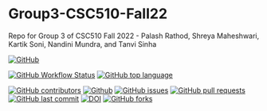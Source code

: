 # Group3-CSC510-Fall22
Repo for Group 3 of CSC510 Fall 2022 - Palash Rathod, Shreya Maheshwari, Kartik Soni, Nandini Mundra, and Tanvi Sinha

[![GitHub](https://img.shields.io/github/license/kartikson1/Group3-CSC510-Fall22)](https://github.com/kartikson1/Group3-CSC510-Fall22/blob/main/LICENSE)
<!-- ![GitHub Workflow Status](https://img.shields.io/github/workflow/status/kartikson1/Group3-CSC510-Fall22/Python%20application) -->
[![GitHub Workflow Status](https://img.shields.io/github/workflow/status/kartikson1/Group3-CSC510-Fall22/Python%20application)](https://github.com/kartikson1/Group3-CSC510-Fall22/actions)
[![GitHub top language](https://img.shields.io/github/languages/top/kartikson1/Group3-CSC510-Fall22)](https://docs.python.org/3/)
<!-- ![Codecov](https://img.shields.io/codecov/c/github/kartikson1/Group3-CSC510-Fall22?flag=codecov&token=cd650c80-d8e0-491b-a414-55a9be644064) -->
[![GitHub contributors](https://img.shields.io/github/contributors/kartikson1/Group3-CSC510-Fall22)](https://github.com/kartikson1/Group3-CSC510-Fall22/graphs/contributors)
[![Github](https://img.shields.io/badge/language-python-red.svg)](https://docs.python.org/3/)
[![GitHub issues](https://img.shields.io/github/issues/kartikson1/Group3-CSC510-Fall22)](https://github.com/kartikson1/Group3-CSC510-Fall22/issues)
[![GitHub pull requests](https://img.shields.io/github/issues-pr/kartikson1/Group3-CSC510-Fall22)](https://github.com/kartikson1/Group3-CSC510-Fall22/pulls)
[![GitHub last commit](https://img.shields.io/github/last-commit/kartikson1/Group3-CSC510-Fall22)](https://github.com/kartikson1/Group3-CSC510-Fall22/commits/main)
[![DOI](https://zenodo.org/badge/529980851.svg)](https://zenodo.org/badge/latestdoi/529980851)
[![GitHub forks](https://img.shields.io/github/forks/kartikson1/Group3-CSC510-Fall22?style=social)](https://github.com/kartikson1/Group3-CSC510-Fall22/network/members)
